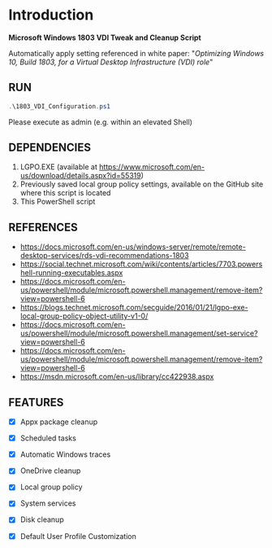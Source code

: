 # Introduction 

**Microsoft Windows 1803  VDI Tweak and Cleanup Script**

Automatically apply setting referenced in white paper: "*Optimizing Windows 10, Build 1803, for a Virtual Desktop Infrastructure (VDI) role*"

## RUN

```powershell
.\1803_VDI_Configuration.ps1
```

Please execute as admin (e.g. within an elevated Shell)

## DEPENDENCIES

1. LGPO.EXE (available at https://www.microsoft.com/en-us/download/details.aspx?id=55319)
2. Previously saved local group policy settings, available on the GitHub site where this script is located
3. This PowerShell script

## REFERENCES

- https://docs.microsoft.com/en-us/windows-server/remote/remote-desktop-services/rds-vdi-recommendations-1803 
- https://social.technet.microsoft.com/wiki/contents/articles/7703.powershell-running-executables.aspx
- https://docs.microsoft.com/en-us/powershell/module/microsoft.powershell.management/remove-item?view=powershell-6
- https://blogs.technet.microsoft.com/secguide/2016/01/21/lgpo-exe-local-group-policy-object-utility-v1-0/
- https://docs.microsoft.com/en-us/powershell/module/microsoft.powershell.management/set-service?view=powershell-6
- https://docs.microsoft.com/en-us/powershell/module/microsoft.powershell.management/remove-item?view=powershell-6
- https://msdn.microsoft.com/en-us/library/cc422938.aspx

## FEATURES

- [x] Appx package cleanup
- [x] Scheduled tasks
- [x] Automatic Windows traces
- [x] OneDrive cleanup
- [x] Local group policy
- [x] System services
- [x] Disk cleanup
- [x] Default User Profile Customization


